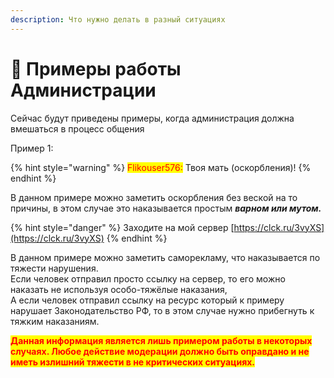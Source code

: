 ```yaml
---
description: Что нужно делать в разный ситуациях
---
```


# 🛑 Примеры работы Администрации

Сейчас будут приведены примеры, когда администрация должна вмешаться в процесс общения

Пример 1:

{% hint style="warning" %}
<mark style="color:red;">Flikouser576:</mark> Твоя мать (оскорбления)!
{% endhint %}

В данном примере можно заметить оскорбления без веской на то причины, в этом случае это наказывается простым _**варном или мутом.**_

{% hint style="danger" %}
Заходите на мой сервер [https://clck.ru/3vyXS](https://clck.ru/3vyXS)
{% endhint %}

В данном примере можно заметить саморекламу, что наказывается по тяжести нарушения. \
Если человек отправил просто ссылку на сервер, то его можно наказать не используя особо-тяжёлые наказания,\
А если человек отправил ссылку на ресурс который к примеру нарушает Законодательство РФ, то в этом случае нужно прибегнуть к тяжким наказаниям.



<mark style="color:red;">**Данная информация является лишь примером работы в некоторых случаях. Любое действие модерации  должно быть оправдано и не иметь излишний тяжести в не критических ситуациях.**</mark>
